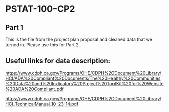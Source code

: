 # PSTAT-100-CP2

## Part 1
This is the file from the project plan proposal and cleaned data that we turned in. Please use this for Part 2.

## Useful links for data description:

https://www.cdph.ca.gov/Programs/OHE/CDPH%20Document%20Library/HCI/ADA%20Compliant%20Documents/The%20Healthy%20Communities%20Data%20and%20Indicators%20Project%20ToolKit%20for%20Website%20ADA%20Compliant.pdf

https://www.cdph.ca.gov/Programs/OHE/CDPH%20Document%20Library/HCI_TechnicalManual_10-23-14.pdf
